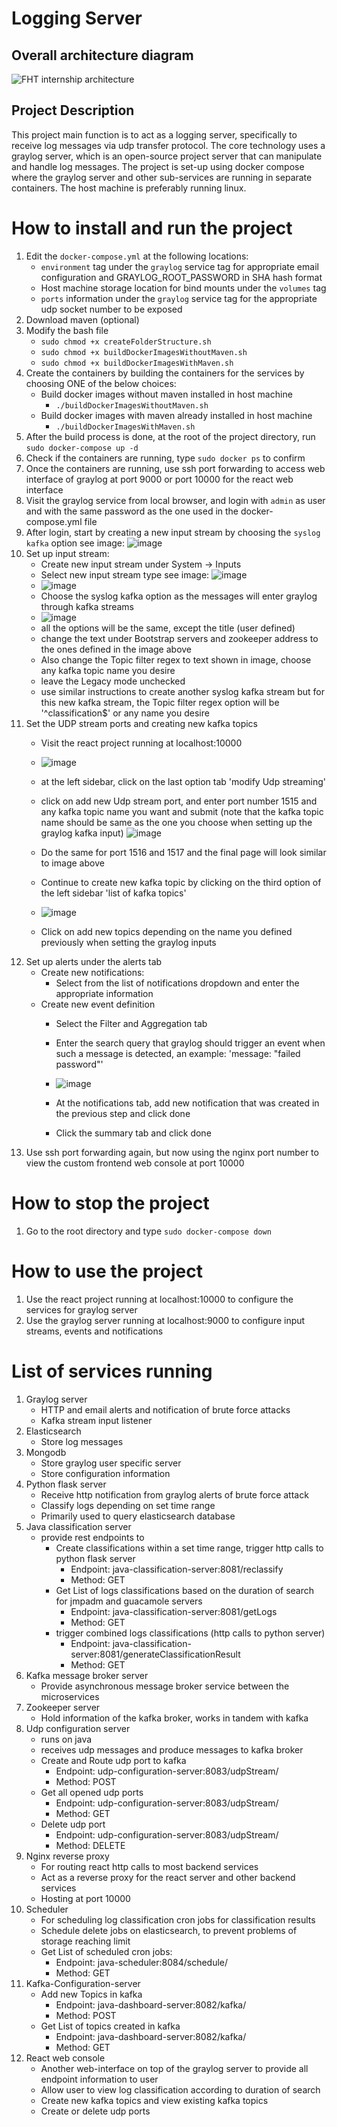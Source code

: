 # Logging Server

## Overall architecture diagram
![FHT internship architecture](https://user-images.githubusercontent.com/75064420/179473020-171f515c-9bd2-4314-b39d-ccf793e176e5.jpg)


## Project Description
This project main function is to act as a logging server, specifically to receive log messages via 
udp transfer protocol. The core technology uses a graylog server, which is an open-source project 
server that can manipulate and handle log messages. The project is set-up using docker compose 
where the graylog server and other sub-services are running in separate containers. The host machine
is preferably running linux.

# How to install and run the project
1. Edit the `docker-compose.yml` at the following locations:
    * `environment` tag under the `graylog`
service tag for appropriate email configuration and GRAYLOG_ROOT_PASSWORD in SHA hash format
    * Host machine storage location for bind mounts under the `volumes` tag
    * `ports` information under the `graylog` service tag for the appropriate udp socket number to be exposed
2. Download maven (optional)
3. Modify the bash file
    * `sudo chmod +x createFolderStructure.sh`
    * `sudo chmod +x buildDockerImagesWithoutMaven.sh`
    * `sudo chmod +x buildDockerImagesWithMaven.sh`
4. Create the containers by building the containers for the services by choosing ONE of the below choices:
    * Build docker images without maven installed in host machine
        * `./buildDockerImagesWithoutMaven.sh`
    * Build docker images with maven already installed in host machine
        * `./buildDockerImagesWithMaven.sh`
5. After the build process is done, at the root of the project directory, run `sudo docker-compose up -d`
6. Check if the containers are running, type `sudo docker ps` to confirm
7. Once the containers are running, use ssh port forwarding to access web interface of graylog at port 9000 or port 10000 for the react web interface
8. Visit the graylog service from local browser, and login with `admin` as user and with the
same password as the one used in the docker-compose.yml file
9. After login, start by creating a new input stream by choosing the `syslog kafka` option
see image: ![image](https://user-images.githubusercontent.com/75064420/174514501-6f905e32-6f00-4ac6-ab0b-e60cf9b09c92.png)
10. Set up input stream:
    * Create new input stream under System -> Inputs
    * Select new input stream type see image: ![image](https://user-images.githubusercontent.com/75064420/174514947-53904f1b-942f-4f6a-8351-7e3250534e02.png)
    * ![image](https://user-images.githubusercontent.com/75064420/178925282-7afbe4a4-d4e4-414b-9873-c7de95cda9f3.png)
    * Choose the syslog kafka option as the messages will enter graylog through kafka streams
    * ![image](https://user-images.githubusercontent.com/75064420/178925821-e0d4a259-aacf-4396-b6c7-aff51716db00.png)
    * all the options will be the same, except the title (user defined)
    * change the text under Bootstrap servers and zookeeper address to the ones defined in the image above
    * Also change the Topic filter regex to text shown in image, choose any kafka topic name you desire
    * leave the Legacy mode unchecked
    * use similar instructions to create another syslog kafka stream but for this new kafka stream, the Topic filter regex option will be '^classification$' or any name you desire
11. Set the UDP stream ports and creating new kafka topics
    * Visit the react project running at localhost:10000
    * ![image](https://user-images.githubusercontent.com/75064420/178927138-4866d78b-0b70-4ccc-be7a-c812b6a4c9d6.png)
    * at the left sidebar, click on the last option tab 'modify Udp streaming' 
    * click on add new Udp stream port, and enter port number 1515 and any kafka topic name you want and submit (note that the kafka topic name should be same as the one you choose when setting up the graylog kafka input)
    ![image](https://user-images.githubusercontent.com/75064420/179896418-61a09875-1684-460f-b72a-546881a66d7b.png)

    * Do the same for port 1516 and 1517 and the final page will look similar to image above
    * Continue to create new kafka topic by clicking on the third option of the left sidebar 'list of kafka topics'
    * ![image](https://user-images.githubusercontent.com/75064420/178928845-def5c591-a5ac-400a-8f6b-e1b7812b09a8.png)
    * Click on add new topics depending on the name you defined previously when setting the graylog inputs
12. Set up alerts under the alerts tab
    * Create new notifications:
        * Select from the list of notifications dropdown and enter the appropriate information
    * Create new event definition
        * Select the Filter and Aggregation tab
        * Enter the search query that graylog should trigger an event when such a message is detected, an example: 'message: "failed password"'
        * ![image](https://user-images.githubusercontent.com/75064420/178931651-69a4e757-fea8-41cd-b63d-ed87658a101e.png)

        * At the notifications tab, add new notification that was created in the previous step and click done
        * Click the summary tab and click done
13. Use ssh port forwarding again, but now using the nginx port number to view the custom frontend
web console at port 10000

# How to stop the project
1. Go to the root directory and type `sudo docker-compose down`

# How to use the project
1. Use the react project running at localhost:10000 to configure the services for graylog server
2. Use the graylog server running at localhost:9000 to configure input streams, events and notifications

# List of services running
1. Graylog server
    * HTTP and email alerts and notification of brute force attacks
    * Kafka stream input listener
2. Elasticsearch
    * Store log messages
4. Mongodb
    * Store graylog user specific server
    * Store configuration information
5. Python flask server
    * Receive http notification from graylog alerts of brute force attack
    * Classify logs depending on set time range
    * Primarily used to query elasticsearch database
6. Java classification server
    * provide rest endpoints to
        * Create classifications within a set time range, trigger http calls to python flask server
            * Endpoint: java-classification-server:8081/reclassify
            * Method: GET
        * Get List of logs classifications based on the duration of search for jmpadm and guacamole servers
            * Endpoint: java-classification-server:8081/getLogs
            * Method: GET
        * trigger combined logs classifications (http calls to python server)
            * Endpoint: java-classification-server:8081/generateClassificationResult
            * Method: GET
7. Kafka message broker server
    * Provide asynchronous message broker service between the microservices
8. Zookeeper server
    * Hold information of the kafka broker, works in tandem with kafka
9. Udp configuration server
    * runs on java
    * receives udp messages and produce messages to kafka broker
    * Create and Route udp port to kafka
        * Endpoint: udp-configuration-server:8083/udpStream/
        * Method: POST
    * Get all opened udp ports
        * Endpoint: udp-configuration-server:8083/udpStream/
        * Method: GET
    * Delete udp port
        * Endpoint: udp-configuration-server:8083/udpStream/
        * Method: DELETE
10. Nginx reverse proxy
    * For routing react http calls to most backend services
    * Act as a reverse proxy for the react server and other backend services
    * Hosting at port 10000
11. Scheduler
    * For scheduling log classification cron jobs for classification results
    * Schedule delete jobs on elasticsearch, to prevent problems of storage reaching limit
    * Get List of scheduled cron jobs:
        * Endpoint: java-scheduler:8084/schedule/
        * Method: GET
12. Kafka-Configuration-server
    * Add new Topics in kafka
        * Endpoint: java-dashboard-server:8082/kafka/
        * Method: POST
    * Get List of topics created in kafka
        * Endpoint: java-dashboard-server:8082/kafka/ 
        * Method: GET
13. React web console
    * Another web-interface on top of the graylog server to provide all endpoint information to user
    * Allow user to view log classification according to duration of search
    * Create new kafka topics and view existing kafka topics
    * Create or delete udp ports
